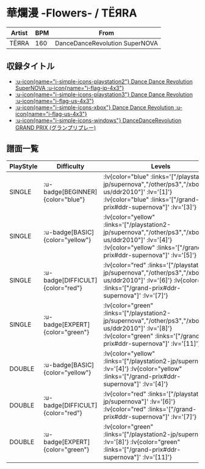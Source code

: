 # 華爛漫 -Flowers- / TЁЯRA

|Artist|BPM|From|
|------|---|----|
|TЁЯRA|160|DanceDanceRevolution SuperNOVA|

## 収録タイトル

- [ :u-icon{name="i-simple-icons-playstation2"} Dance Dance Revolution SuperNOVA :u-icon{name="i-flag-jp-4x3"} ](/playstation2-jp/supernova)
- [ :u-icon{name="i-simple-icons-playstation3"} Dance Dance Revolution :u-icon{name="i-flag-us-4x3"} ](/other/ps3)
- [ :u-icon{name="i-simple-icons-xbox"} Dance Dance Revolution :u-icon{name="i-flag-us-4x3"} ](/xbox360-us/ddr2010)
- [ :u-icon{name="i-simple-icons-windows"} DanceDanceRevolution GRAND PRIX (グランプリプレー)](/grand-prix#ddr-supernova)

## 譜面一覧

|PlayStyle|Difficulty|Levels|Notes|Movie|
|---------|----------|------|-----|-----|
|SINGLE| :u-badge[BEGINNER]{color="blue"} | :lv{color="blue" :links='["/playstation2-jp/supernova","/other/ps3","/xbox360-us/ddr2010"]' :lv='[1]'}  :lv{color="blue" :links='["/grand-prix#ddr-supernova"]' :lv='[3]'} |123/0||
|SINGLE| :u-badge[BASIC]{color="yellow"} | :lv{color="yellow" :links='["/playstation2-jp/supernova","/other/ps3","/xbox360-us/ddr2010"]' :lv='[4]'}  :lv{color="yellow" :links='["/grand-prix#ddr-supernova"]' :lv='[5]'} |211/5||
|SINGLE| :u-badge[DIFFICULT]{color="red"} | :lv{color="red" :links='["/playstation2-jp/supernova","/other/ps3","/xbox360-us/ddr2010"]' :lv='[6]'}  :lv{color="red" :links='["/grand-prix#ddr-supernova"]' :lv='[7]'} |272/1||
|SINGLE| :u-badge[EXPERT]{color="green"} | :lv{color="green" :links='["/playstation2-jp/supernova","/other/ps3","/xbox360-us/ddr2010"]' :lv='[8]'}  :lv{color="green" :links='["/grand-prix#ddr-supernova"]' :lv='[11]'} |348/1||
|DOUBLE| :u-badge[BASIC]{color="yellow"} | :lv{color="yellow" :links='["/playstation2-jp/supernova"]' :lv='[4]'}  :lv{color="yellow" :links='["/grand-prix#ddr-supernova"]' :lv='[4]'} |184/1||
|DOUBLE| :u-badge[DIFFICULT]{color="red"} | :lv{color="red" :links='["/playstation2-jp/supernova"]' :lv='[6]'}  :lv{color="red" :links='["/grand-prix#ddr-supernova"]' :lv='[7]'} |266/1||
|DOUBLE| :u-badge[EXPERT]{color="green"} | :lv{color="green" :links='["/playstation2-jp/supernova"]' :lv='[8]'}  :lv{color="green" :links='["/grand-prix#ddr-supernova"]' :lv='[11]'} |359/1||
